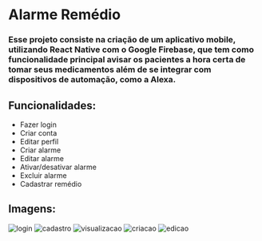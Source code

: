 
# Alarme Remédio
### Esse projeto consiste na criação de um aplicativo mobile, utilizando React Native com o Google Firebase, que tem como funcionalidade principal avisar os pacientes a hora certa de tomar seus medicamentos além de se integrar com dispositivos de automação, como a Alexa.

## Funcionalidades:
- Fazer login
- Criar conta
- Editar perfil
- Criar alarme
- Editar alarme
- Ativar/desativar alarme
- Excluir alarme
- Cadastrar remédio

## Imagens:
![login](https://github.com/luancruz99/alarmeremedio/assets/71301674/092abe57-7fba-4edd-b3e5-f5d165d607f3)
![cadastro](https://github.com/luancruz99/alarmeremedio/assets/71301674/7c483b75-bcd0-4b09-87e3-f60998574e69)
![visualizacao](https://github.com/luancruz99/alarmeremedio/assets/71301674/ac8dcc04-ff73-4d45-ba12-72e814d363fe)
![criacao](https://github.com/luancruz99/alarmeremedio/assets/71301674/e714507b-476c-4190-b4fd-c2251ffd93e4)
![edicao](https://github.com/luancruz99/alarmeremedio/assets/71301674/aa2b5968-97e1-4600-9cd7-d0a50bd56270)

